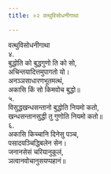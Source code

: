 ```yaml
---
title: ०२ वत्थुविसोधनीगाथा

---
```

वत्थुविसोधनीगाथा  
४.  
बुद्धोति को बुद्धगुणो ति को सो,  
अचिन्तयादित्तमुपागतो यो।  
अनञ्‍ञसाधारणभूतमत्थं,  
अकासि किं सो किमवोच बुद्धो॥  
५.  
विसुद्धखन्धसन्तानो बुद्धोति नियमो कतो,  
खन्धसन्तानसुद्धी तु गुणोति नियमो कतो॥  
६.  
अकासि किच्‍चानि दिनेसु पञ्‍च,  
पसादयञ्‍चिद्धिबलेन सेन।  
जनानसेसं चरियानुकूलं,  
ञत्वानवोचानुसयप्पहानं॥  